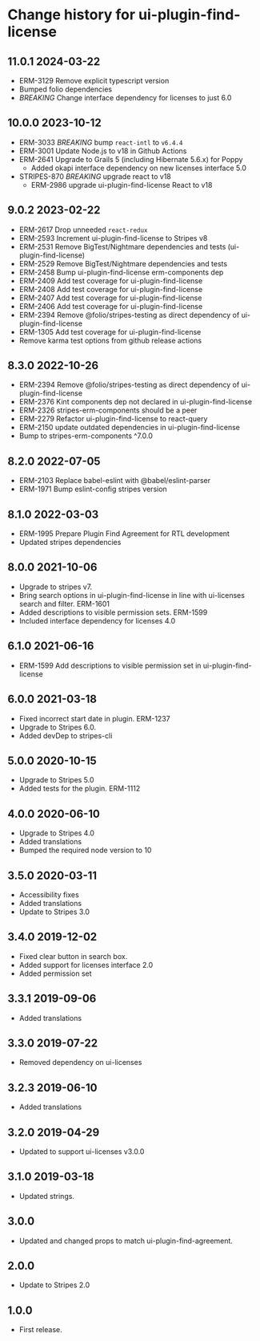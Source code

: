 # Change history for ui-plugin-find-license

## 11.0.1 2024-03-22
* ERM-3129 Remove explicit typescript version
* Bumped folio dependencies
* *BREAKING* Change interface dependency for licenses to just 6.0

## 10.0.0 2023-10-12
* ERM-3033 *BREAKING* bump `react-intl` to `v6.4.4`
* ERM-3001 Update Node.js to v18 in Github Actions
* ERM-2641 Upgrade to Grails 5 (including Hibernate 5.6.x) for Poppy
  * Added okapi interface dependency on new licenses interface 5.0
* STRIPES-870 *BREAKING* upgrade react to v18
  * ERM-2986 upgrade ui-plugin-find-license React to v18

## 9.0.2 2023-02-22
* ERM-2617 Drop unneeded `react-redux`
* ERM-2593 Increment ui-plugin-find-license to Stripes v8
* ERM-2531 Remove BigTest/Nightmare dependencies and tests (ui-plugin-find-license)
* ERM-2529 Remove BigTest/Nightmare dependencies and tests
* ERM-2458 Bump ui-plugin-find-license erm-components dep
* ERM-2409 Add test coverage for ui-plugin-find-license <View>
* ERM-2408 Add test coverage for ui-plugin-find-license <Modal>
* ERM-2407 Add test coverage for ui-plugin-find-license <Filters>
* ERM-2406 Add test coverage for ui-plugin-find-license <Container>
* ERM-2394 Remove @folio/stripes-testing as direct dependency of ui-plugin-find-license
* ERM-1305 Add test coverage for ui-plugin-find-license <LicenseSearch>
* Remove karma test options from github release actions

## 8.3.0 2022-10-26
* ERM-2394 Remove @folio/stripes-testing as direct dependency of ui-plugin-find-license
* ERM-2376 Kint components dep not declared in ui-plugin-find-license
* ERM-2326 stripes-erm-components should be a peer
* ERM-2279 Refactor ui-plugin-find-license to react-query
* ERM-2150 update outdated dependencies in ui-plugin-find-license
* Bump to stripes-erm-components ^7.0.0

## 8.2.0 2022-07-05
* ERM-2103 Replace babel-eslint with @babel/eslint-parser
* ERM-1971 Bump eslint-config stripes version
## 8.1.0 2022-03-03
* ERM-1995 Prepare Plugin Find Agreement for RTL development
* Updated stripes dependencies
## 8.0.0 2021-10-06
* Upgrade to stripes v7.
* Bring search options in ui-plugin-find-license in line with ui-licenses search and filter. ERM-1601
* Added descriptions to visible permission sets. ERM-1599
* Included interface dependency for licenses 4.0

## 6.1.0 2021-06-16
* ERM-1599 Add descriptions to visible permission set in ui-plugin-find-license

## 6.0.0 2021-03-18
* Fixed incorrect start date in plugin. ERM-1237
* Upgrade to Stripes 6.0.
* Added devDep to stripes-cli

## 5.0.0 2020-10-15
* Upgrade to Stripes 5.0
* Added tests for the plugin. ERM-1112

## 4.0.0 2020-06-10
* Upgrade to Stripes 4.0
* Added translations
* Bumped the required node version to 10

## 3.5.0 2020-03-11
* Accessibility fixes
* Added translations
* Update to Stripes 3.0

## 3.4.0 2019-12-02
* Fixed clear button in search box.
* Added support for licenses interface 2.0
* Added permission set

## 3.3.1 2019-09-06
* Added translations

## 3.3.0 2019-07-22
* Removed dependency on ui-licenses

## 3.2.3 2019-06-10
* Added translations

## 3.2.0 2019-04-29
* Updated to support ui-licenses v3.0.0

## 3.1.0 2019-03-18
* Updated strings.

## 3.0.0
* Updated and changed props to match ui-plugin-find-agreement.

## 2.0.0
* Update to Stripes 2.0

## 1.0.0

* First release.
